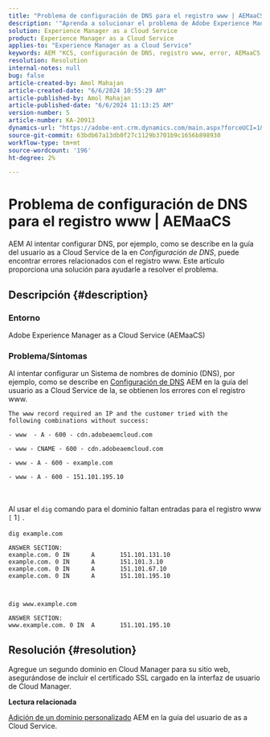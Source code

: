 ```yaml
---
title: "Problema de configuración de DNS para el registro www | AEMaaCS"
description: '"Aprenda a solucionar el problema de Adobe Experience Manager as a Cloud Service donde se obtiene el error de registro www al configurar DNS".'
solution: Experience Manager as a Cloud Service
product: Experience Manager as a Cloud Service
applies-to: "Experience Manager as a Cloud Service"
keywords: AEM "KCS, configuración de DNS, registro www, error, AEMaaCS, Adobe Experience Manager as a Cloud Service"
resolution: Resolution
internal-notes: null
bug: false
article-created-by: Amol Mahajan
article-created-date: "6/6/2024 10:55:29 AM"
article-published-by: Amol Mahajan
article-published-date: "6/6/2024 11:13:25 AM"
version-number: 5
article-number: KA-20913
dynamics-url: "https://adobe-ent.crm.dynamics.com/main.aspx?forceUCI=1&pagetype=entityrecord&etn=knowledgearticle&id=cbe6c446-f323-ef11-840a-00224808decd"
source-git-commit: 63bdb67a13db0f27c1129b3701b9c1656b898930
workflow-type: tm+mt
source-wordcount: '196'
ht-degree: 2%

---
```


# Problema de configuración de DNS para el registro www | AEMaaCS


AEM Al intentar configurar DNS, por ejemplo, como se describe en la guía del usuario as a Cloud Service de la en *Configuración de DNS*, puede encontrar errores relacionados con el registro www. Este artículo proporciona una solución para ayudarle a resolver el problema.

## Descripción {#description}


### <b>Entorno</b>

Adobe Experience Manager as a Cloud Service (AEMaaCS)



### <b>Problema/Síntomas</b>

Al intentar configurar un Sistema de nombres de dominio (DNS), por ejemplo, como se describe en [Configuración de DNS](https://experienceleague.adobe.com/docs/experience-manager-cloud-service/content/implementing/using-cloud-manager/custom-domain-names/configure-dns-settings.html) AEM en la guía del usuario as a Cloud Service de la, se obtienen los errores con el registro www.


```
The www record required an IP and the customer tried with the following combinations without success:

- www  - A - 600 - cdn.adobeaemcloud.com

- www - CNAME - 600 - cdn.adobeaemcloud.com

- www - A - 600 - example.com

- www - A - 600 - 151.101.195.10
```

<br><br>Al usar el `dig` comando para el dominio faltan entradas para el registro www `[` 1`]` .<br><br>`dig example.com`



```
ANSWER SECTION:
example.com. 0 IN      A       151.101.131.10
example.com. 0 IN      A       151.101.3.10
example.com. 0 IN      A       151.101.67.10
example.com. 0 IN      A       151.101.195.10
```


` `

`dig www.example.com`




```
ANSWER SECTION:
www.example.com. 0 IN  A       151.101.195.10
```



## Resolución {#resolution}


Agregue un segundo dominio en Cloud Manager para su sitio web, asegurándose de incluir el certificado SSL cargado en la interfaz de usuario de Cloud Manager.

<b>Lectura relacionada</b>

[Adición de un dominio personalizado](https://experienceleague.adobe.com/docs/experience-manager-cloud-service/content/implementing/using-cloud-manager/custom-domain-names/add-custom-domain-name.html) AEM en la guía del usuario de as a Cloud Service.
